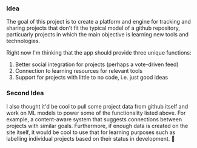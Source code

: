 ### Idea
The goal of this project is to create a platform and engine for tracking and sharing projects that don't fit the typical model of a github repository, particuarly projects in which the main objective is learning new tools and technologies.

Right now I'm thinking that the app should provide three unique functions:

1. Better social integration for projects (perhaps a vote-driven feed)
2. Connection to learning resources for relevant tools
3. Support for projects with little to no code, i.e. just good ideas

### Second Idea
I also thought it'd be cool to pull some project data from github itself and work on ML models to
power some of the functionality listed above. For example, a content-aware system that suggests connections between projects with similar goals. Furthermore, if enough data is created on the site itself, it would be cool to use that for learning purposes such as labelling individual projects based on their status in development. 🍞